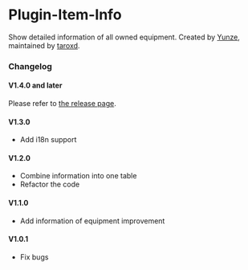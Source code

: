 # Plugin-Item-Info
Show detailed information of all owned equipment.
Created by [Yunze](https://github.com/myzwillmake), maintained by [taroxd](https://github.com/taroxd).

### Changelog

#### V1.4.0 and later
Please refer to [the release page](https://github.com/poooi/plugin-item-info/releases).

#### V1.3.0
* Add i18n support

#### V1.2.0
* Combine information into one table
* Refactor the code

#### V1.1.0
* Add information of equipment improvement

#### V1.0.1
* Fix bugs
